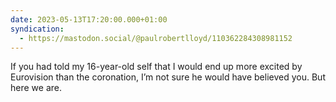 ```yaml
---
date: 2023-05-13T17:20:00.000+01:00
syndication:
  - https://mastodon.social/@paulrobertlloyd/110362284308981152
---
```


If you had told my 16-year-old self that I would end up more excited by Eurovision than the coronation, I’m not sure he would have believed you. But here we are.
